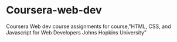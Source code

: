 # Coursera-web-dev
Coursera Web dev course assignments for course,"HTML, CSS, and Javascript for Web Developers Johns Hopkins University"
